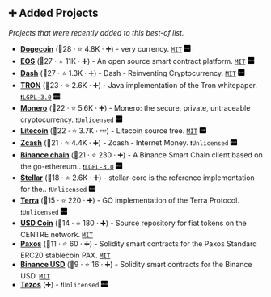 ## ➕ Added Projects

_Projects that were recently added to this best-of list._

- <b><a href="https://github.com/dogecoin/dogecoin">Dogecoin</a></b> (🥇28 ·  ⭐ 4.8K · ➕) - very currency. <code><a href="http://bit.ly/34MBwT8">MIT</a></code> <code><img src="icons/PoW.png" style="display:inline;" width="13" height="13"></code>
- <b><a href="https://github.com/EOSIO/eos">EOS</a></b> (🥇27 ·  ⭐ 11K · ➕) - An open source smart contract platform. <code><a href="http://bit.ly/34MBwT8">MIT</a></code> <code><img src="icons/dPoS.png" style="display:inline;" width="13" height="13"></code>
- <b><a href="https://github.com/dashpay/dash">Dash</a></b> (🥇27 ·  ⭐ 1.3K · ➕) - Dash - Reinventing Cryptocurrency. <code><a href="http://bit.ly/34MBwT8">MIT</a></code> <code><img src="icons/PoW.png" style="display:inline;" width="13" height="13"></code>
- <b><a href="https://github.com/tronprotocol/java-tron">TRON</a></b> (🥉23 ·  ⭐ 2.6K · ➕) - Java implementation of the Tron whitepaper. <code><a href="http://bit.ly/37RvQcA">❗️LGPL-3.0</a></code> <code><img src="icons/dPoS.png" style="display:inline;" width="13" height="13"></code>
- <b><a href="https://github.com/monero-project/monero">Monero</a></b> (🥉22 ·  ⭐ 5.6K · ➕) - Monero: the secure, private, untraceable cryptocurrency. <code>❗Unlicensed</code> <code><img src="icons/PoW.png" style="display:inline;" width="13" height="13"></code>
- <b><a href="https://github.com/litecoin-project/litecoin">Litecoin</a></b> (🥉22 ·  ⭐ 3.7K · 💤) - Litecoin source tree. <code><a href="http://bit.ly/34MBwT8">MIT</a></code> <code><img src="icons/PoW.png" style="display:inline;" width="13" height="13"></code>
- <b><a href="https://github.com/zcash/zcash">Zcash</a></b> (🥉21 ·  ⭐ 4.4K · ➕) - Zcash - Internet Money. <code>❗Unlicensed</code> <code><img src="icons/PoW.png" style="display:inline;" width="13" height="13"></code>
- <b><a href="https://github.com/binance-chain/bsc">Binance chain</a></b> (🥉21 ·  ⭐ 230 · ➕) - A Binance Smart Chain client based on the go-ethereum.. <code><a href="http://bit.ly/37RvQcA">❗️LGPL-3.0</a></code> <code><img src="icons/PoS.png" style="display:inline;" width="13" height="13"></code>
- <b><a href="https://github.com/stellar/stellar-core">Stellar</a></b> (🥉18 ·  ⭐ 2.6K · ➕) - stellar-core is the reference implementation for the.. <code>❗Unlicensed</code> <code><img src="icons/PoS.png" style="display:inline;" width="13" height="13"></code>
- <b><a href="https://github.com/terra-project/core">Terra</a></b> (🥉15 ·  ⭐ 220 · ➕) - GO implementation of the Terra Protocol. <code>❗Unlicensed</code> <code><img src="icons/dPoS.png" style="display:inline;" width="13" height="13"></code>
- <b><a href="https://github.com/centrehq/centre-tokens">USD Coin</a></b> (🥇14 ·  ⭐ 180 · ➕) - Source repository for fiat tokens on the CENTRE network. <code><a href="http://bit.ly/34MBwT8">MIT</a></code>
- <b><a href="https://github.com/paxosglobal/pax-contracts">Paxos</a></b> (🥉11 ·  ⭐ 60 · ➕) - Solidity smart contracts for the Paxos Standard ERC20 stablecoin PAX. <code><a href="http://bit.ly/34MBwT8">MIT</a></code>
- <b><a href="https://github.com/paxosglobal/busd-contract">Binance USD</a></b> (🥉9 ·  ⭐ 16 · ➕) - Solidity smart contracts for the Binance USD. <code><a href="http://bit.ly/34MBwT8">MIT</a></code>
- <b><a href="{}">Tezos</a></b> (➕) -  <code>❗Unlicensed</code> <code><img src="icons/dPoS.png" style="display:inline;" width="13" height="13"></code>

